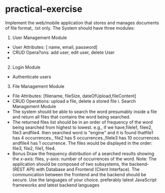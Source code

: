 # practical-exercise
Implement the web/mobile application that stores and manages documents of file format,
.txt only.
The System should have three modules:

1. User Management Module
- User Attributes: [ name, email, password]
- CRUD Opera?ons: add user, edit user, delete User
- 
2. Login Module
- Authenticate users

3. File Management Module
- File Attributes: [filename, fileSize, dateOfUpload,fileContent]
- CRUD Operations: upload a file, delete a stored file
i.  Search Management Module
- The system should be able to search the word presumably inside a file and return all files
that contains the word being searched.
- The returned files list should be in an order of frequency of the word being searched from
highest to lowest.
e.g., if we have,filele1, filee2, file3 andfile4.
then searched word is "engine" and it is found thatfile1 has 4 occurrences., file2 has 5
occurrences.,filele3 has 10 occurrences. andfile4 has 1 occurrence.
The files would be displayed in the order: file3, file2, file1, file4.
- Bonus
Draw the frequency distribution of a searched results showing the x-axis: files, y-axis:
number of occurrences of the word.
Note: The application should be composed of two subsystems, the backend- (REST API) with Database and
Frontend (Client Interface). The communication between the frontend and the backend should be secure.
Use the languages of your choice. preferably latest JavaScript frameworks and latest backend languages
